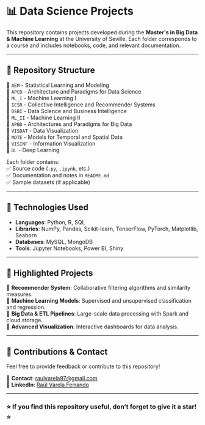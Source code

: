 # 📊 Data Science Projects  

This repository contains projects developed during the **Master's in Big Data & Machine Learning** at the University of Seville. Each folder corresponds to a course and includes notebooks, code, and relevant documentation.  

---

## 📂 **Repository Structure**  

📁 `AEM` - Statistical Learning and Modeling  
📁 `APCD` - Architecture and Paradigms for Data Science  
📁 `ML_I` - Machine Learning I  
📁 `ICSR` - Collective Intelligence and Recommender Systems  
📁 `DSBI` - Data Science and Business Intelligence  
📁 `ML_II` - Machine Learning II  
📁 `APBD` - Architectures and Paradigms for Big Data  
📁 `VISDAT` - Data Visualization  
📁 `MDTE` - Models for Temporal and Spatial Data  
📁 `VISINF` - Information Visualization  
📁 `DL` - Deep Learning  

Each folder contains:  
✅ Source code (`.py`, `.ipynb`, etc.)  
✅ Documentation and notes in `README.md`  
✅ Sample datasets (if applicable)  

---

## 🚀 **Technologies Used**  
- **Languages**: Python, R, SQL  
- **Libraries**: NumPy, Pandas, Scikit-learn, TensorFlow, PyTorch, Matplotlib, Seaborn  
- **Databases**: MySQL, MongoDB  
- **Tools**: Jupyter Notebooks, Power BI, Shiny  

---

## 📖 **Highlighted Projects**  
🔹 **Recommender System**: Collaborative filtering algorithms and similarity measures.  
🔹 **Machine Learning Models**: Supervised and unsupervised classification and regression.  
🔹 **Big Data & ETL Pipelines**: Large-scale data processing with Spark and cloud storage.  
🔹 **Advanced Visualization**: Interactive dashboards for data analysis.  

---

## 🤝 **Contributions & Contact**  
Feel free to provide feedback or contribute to this repository!  

📩 **Contact**: [raulvarela97@gmail.com](mailto:raulvarela97@gmail.com)  
💼 **LinkedIn**: [Raúl Varela Ferrando](https://www.linkedin.com/in/ra%C3%BAl-varela-ferrando-82331421b/)  

---

### ⭐ **If you find this repository useful, don’t forget to give it a star!** ⭐
